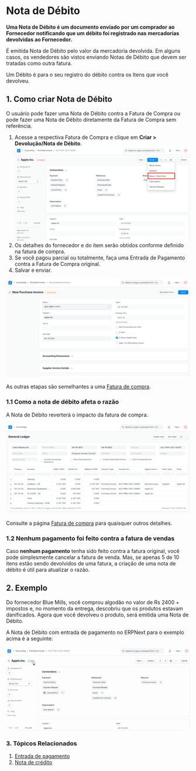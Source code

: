 # Nota de Débito


**Uma Nota de Débito é um documento enviado por um comprador ao Fornecedor notificando que um débito foi registrado nas mercadorias devolvidas ao Fornecedor.**


É emitida Nota de Débito pelo valor da mercadoria devolvida. Em alguns casos, os vendedores são vistos enviando Notas de Débito que devem ser tratadas como outra fatura.


Um Débito é para o seu registro do débito contra os Itens que você devolveu.


## 1. Como criar Nota de Débito


O usuário pode fazer uma Nota de Débito contra a Fatura de Compra ou pode fazer uma Nota de Débito diretamente da Fatura de Compra sem referência.


1. Acesse a respectiva Fatura de Compra e clique em **Criar > Devolução/Nota de Débito**.
![Nota de débito da fatura](/files/debit-note-from-purchase-invoice.png)
2. Os detalhes do fornecedor e do item serão obtidos conforme definido na fatura de compra.
3. Se você pagou parcial ou totalmente, faça uma Entrada de Pagamento contra a Fatura de Compra original.
4. Salvar e enviar.


![Nota de débito](/files/debit-note.png)


As outras etapas são semelhantes a uma [Fatura de compra](/docs/pt/accounts/purchase-invoice).


### 1.1 Como a nota de débito afeta o razão


A Nota de Débito reverterá o impacto da fatura de compra.


![Debit Note Ledger](/files/debit-note-ledger.png)


Consulte a página [Fatura de compra](/docs/pt/accounts/purchase-invoice) para quaisquer outros detalhes.


### 1.2 Nenhum pagamento foi feito contra a fatura de vendas


Caso **nenhum pagamento** tenha sido feito contra a fatura original, você pode simplesmente cancelar a fatura de venda. Mas, se apenas 5 de 10 itens estão sendo devolvidos de uma fatura, a criação de uma nota de débito é útil para atualizar o razão.


## 2. Exemplo


Do fornecedor Blue Mills, você comprou algodão no valor de Rs 2400 + impostos e, no momento da entrega, descobriu que os produtos estavam danificados. Agora que você devolveu o produto, será emitida uma Nota de Débito.


A Nota de Débito com entrada de pagamento no ERPNext para o exemplo acima é a seguinte:


![Criando nota de débito](/files/creating-debit-note.gif)


### 3. Tópicos Relacionados


1. [Entrada de pagamento](/docs/pt/accounts/payment-entry)
2. [Nota de crédito](/docs/pt/accounts/credit-note)
